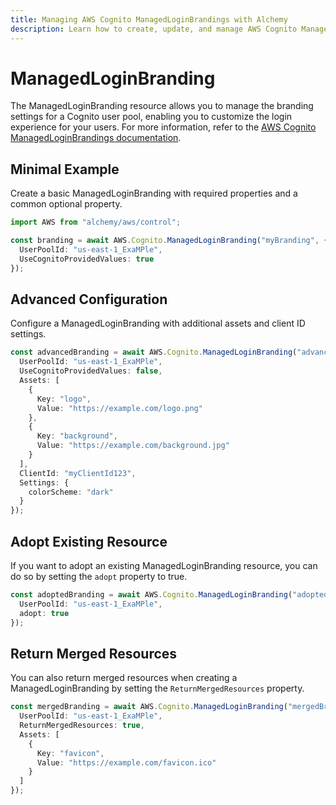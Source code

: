 ```yaml
---
title: Managing AWS Cognito ManagedLoginBrandings with Alchemy
description: Learn how to create, update, and manage AWS Cognito ManagedLoginBrandings using Alchemy Cloud Control.
---
```


# ManagedLoginBranding

The ManagedLoginBranding resource allows you to manage the branding settings for a Cognito user pool, enabling you to customize the login experience for your users. For more information, refer to the [AWS Cognito ManagedLoginBrandings documentation](https://docs.aws.amazon.com/cognito/latest/userguide/).

## Minimal Example

Create a basic ManagedLoginBranding with required properties and a common optional property.

```ts
import AWS from "alchemy/aws/control";

const branding = await AWS.Cognito.ManagedLoginBranding("myBranding", {
  UserPoolId: "us-east-1_ExaMPle",
  UseCognitoProvidedValues: true
});
```

## Advanced Configuration

Configure a ManagedLoginBranding with additional assets and client ID settings.

```ts
const advancedBranding = await AWS.Cognito.ManagedLoginBranding("advancedBranding", {
  UserPoolId: "us-east-1_ExaMPle",
  UseCognitoProvidedValues: false,
  Assets: [
    {
      Key: "logo",
      Value: "https://example.com/logo.png"
    },
    {
      Key: "background",
      Value: "https://example.com/background.jpg"
    }
  ],
  ClientId: "myClientId123",
  Settings: {
    colorScheme: "dark"
  }
});
```

## Adopt Existing Resource

If you want to adopt an existing ManagedLoginBranding resource, you can do so by setting the `adopt` property to true.

```ts
const adoptedBranding = await AWS.Cognito.ManagedLoginBranding("adoptedBranding", {
  UserPoolId: "us-east-1_ExaMPle",
  adopt: true
});
```

## Return Merged Resources

You can also return merged resources when creating a ManagedLoginBranding by setting the `ReturnMergedResources` property.

```ts
const mergedBranding = await AWS.Cognito.ManagedLoginBranding("mergedBranding", {
  UserPoolId: "us-east-1_ExaMPle",
  ReturnMergedResources: true,
  Assets: [
    {
      Key: "favicon",
      Value: "https://example.com/favicon.ico"
    }
  ]
});
```